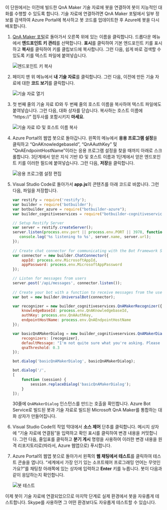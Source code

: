 이 단원에서는 이전에 빌드한 QnA Maker 기술 자료에 봇을 연결하여 봇이 지능적인 대화를 수행할 수 있도록 합니다. 기술 자료에 연결하려면 QnA Maker 포털에서 일부 정보를 검색하여 Azure Portal에 복사하고 봇 코드를 업데이트한 후 Azure에 봇을 다시 배포합니다.

1. [QnA Maker 포털](https://www.qnamaker.ai/)로 돌아가서 오른쪽 위에 있는 이름을 클릭합니다. 드롭다운 메뉴에서 **엔드포인트 키 관리**를 선택합니다. **표시**를 클릭하여 기본 엔드포인트 키를 표시하고 **복사**를 클릭하여 키를 클립보드에 복사합니다. 그런 다음, 쉽게 바로 검색할 수 있도록 키를 텍스트 파일에 붙여넣습니다.

    ![엔드포인트 키 복사](../media-draft/6-copy-primary-key.png)

1. 페이지 맨 위 메뉴에서 **내 기술 자료**를 클릭합니다. 그런 다음, 이전에 만든 기술 자료에 대한 **코드 보기**를 클릭합니다.

    ![기술 자료 열기](../media-draft/6-open-knowledge-base.png)

1. 첫 번째 줄의 기술 자료 ID와 두 번째 줄의 호스트 이름을 복사하여 텍스트 파일에도 붙여넣습니다. 그런 다음, 대화 상자를 닫습니다. 복사하는 호스트 이름에 “https://” 접두사를 포함시키지 **마세요**.

    ![기술 자료 ID 및 호스트 이름 복사](../media-draft/6-copy-endpoint-info.png)  

1. Azure Portal의 웹앱 봇으로 돌아갑니다. 왼쪽의 메뉴에서 **응용 프로그램 설정**을 클릭하고 “QnAKnowledgebaseId”, “QnAAuthKey” 및 “QnAEndpointHostName”이라는 응용 프로그램 설정을 찾을 때까지 아래로 스크롤합니다. 3단계에서 얻은 지식 기반 ID 및 호스트 이름과 1단계에서 얻은 엔드포인트 키를 이러한 필드에 붙여넣습니다. 그런 다음, **저장**을 클릭합니다.

    ![응용 프로그램 설정 편집](../media-draft/6-enter-app-settings.png)

1. Visual Studio Code로 돌아가서 **app.js**의 콘텐츠를 아래 코드로 바꿉니다. 그런 다음, 파일을 저장합니다.

    ```JavaScript
    var restify = require('restify');
    var builder = require('botbuilder');
    var botbuilder_azure = require("botbuilder-azure");
    var builder_cognitiveservices = require("botbuilder-cognitiveservices");
    
    // Setup Restify Server
    var server = restify.createServer();
    server.listen(process.env.port || process.env.PORT || 3978, function () {
       console.log('%s listening to %s', server.name, server.url); 
    });
      
    // Create chat connector for communicating with the Bot Framework Service
    var connector = new builder.ChatConnector({
        appId: process.env.MicrosoftAppId,
        appPassword: process.env.MicrosoftAppPassword     
    });
    
    // Listen for messages from users 
    server.post('/api/messages', connector.listen());
     
    // Create your bot with a function to receive messages from the user
    var bot = new builder.UniversalBot(connector);
    
    var recognizer = new builder_cognitiveservices.QnAMakerRecognizer({
        knowledgeBaseId: process.env.QnAKnowledgebaseId, 
        authKey: process.env.QnAAuthKey,
        endpointHostName: process.env.QnAEndpointHostName
    });
    
    var basicQnAMakerDialog = new builder_cognitiveservices.QnAMakerDialog({
        recognizers: [recognizer],
        defaultMessage: "I'm not quite sure what you're asking. Please ask your question again.",
        qnaThreshold: 0.3
    });
    
    bot.dialog('basicQnAMakerDialog', basicQnAMakerDialog);
    
    bot.dialog('/',
    [
        function (session) {
            session.replaceDialog('basicQnAMakerDialog');
        }
    ]);
    ```

    30줄에 `QnAMakerDialog` 인스턴스를 만드는 호출을 확인합니다. Azure Bot Service로 빌드된 봇과 기술 자료로 빌드된 Microsoft QnA Maker를 통합하는 대화 상자가 만들어집니다.
 
1. Visual Studio Code의 작업 막대에서 **소스 제어** 단추를 클릭합니다. 메시지 상자에 “기술 자료에 연결됨”을 입력하고 확인 표시를 클릭하여 변경 내용을 커밋합니다. 그런 다음, 줄임표를 클릭하고 **분기 게시** 명령을 사용하여 이러한 변경 내용을 원격 리포지토리로(따라서, Azure 웹앱으로) 푸시합니다.

1. Azure Portal의 웹앱 봇으로 돌아가서 왼쪽의 **웹 채팅에서 테스트**를 클릭하여 테스트 콘솔을 엽니다. “세계에서 가장 인기 있는 소프트웨어 프로그래밍 언어는 무엇인가요?”를 채팅창 아래쪽에 있는 상자에 입력하고 **Enter** 키를 누릅니다. 봇이 다음과 같이 응답하는지 확인합니다.

    ![봇 테스트](../media-draft/6-portal-testing-chat.png)

이제 봇이 기술 자료에 연결되었으므로 마지막 단계로 실제 환경에서 봇을 자유롭게 테스트합니다. Skype를 사용하면 그 어떤 환경보다도 자유롭게 테스트할 수 있습니다.